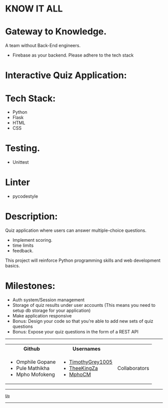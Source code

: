 # KNOW IT ALL
# Gateway to Knowledge.

A team without Back-End engineers.
* Firebase as your backend.
Please adhere to the tech stack

# Interactive Quiz Application:

# Tech Stack:
* Python
* Flask
* HTML
* CSS

# Testing.
* Unittest

# Linter
* pycodestyle

# Description:
Quiz application where users can answer multiple-choice questions.
* Implement scoring.
* time limits
* feedback.

This project will reinforce Python programming skills and web development basics.

# Milestones:
* Auth system/Session management
* Storage of quiz results under user accounts (This means you need to setup db storage for your application)
* Make application responsive
* Bonus: Design your code so that you’re able to add new sets of quiz questions
* Bonus: Expose your quiz questions in the form of a REST API

---
<table>
  <th>Github</th> <th>Usernames</th>
  
  <tr>
    <td>
  <ul>
    <li>Omphile Gopane</li> 
    <li>Pule Mathikha</li>
    <li>Mpho Mofokeng</li>
  </ul>
    </td>
    <td>
      <ul>
        <li><a href="https://github.com/TimothyGrey1005">TimothyGrey1005</a></li>
        <li><a href="https://github.com/TheeKingZa">TheeKingZa</a></li>
        <li><a href="https://github.com/MphoCM">MphoCM</a></li>
      </ul>
    </td>
    <td>Collaborators</td>
  </tr>

</table>

---

[`Up`](#know-it-all)

---
